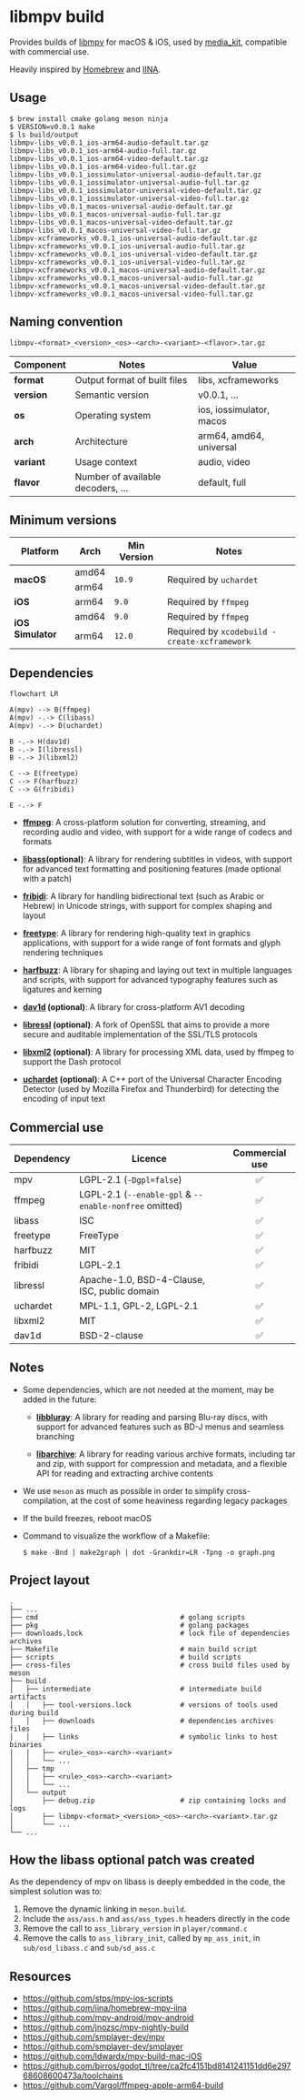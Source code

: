# libmpv build

Provides builds of [libmpv](https://github.com/mpv-player/mpv) for macOS & iOS,
used by [media_kit](https://github.com/alexmercerind/media_kit), compatible
with commercial use.

Heavily inspired by [Homebrew](https://github.com/Homebrew/brew) and
[IINA](https://github.com/iina/iina).

## Usage

```shell
$ brew install cmake golang meson ninja
$ VERSION=v0.0.1 make
$ ls build/output
libmpv-libs_v0.0.1_ios-arm64-audio-default.tar.gz
libmpv-libs_v0.0.1_ios-arm64-audio-full.tar.gz
libmpv-libs_v0.0.1_ios-arm64-video-default.tar.gz
libmpv-libs_v0.0.1_ios-arm64-video-full.tar.gz
libmpv-libs_v0.0.1_iossimulator-universal-audio-default.tar.gz
libmpv-libs_v0.0.1_iossimulator-universal-audio-full.tar.gz
libmpv-libs_v0.0.1_iossimulator-universal-video-default.tar.gz
libmpv-libs_v0.0.1_iossimulator-universal-video-full.tar.gz
libmpv-libs_v0.0.1_macos-universal-audio-default.tar.gz
libmpv-libs_v0.0.1_macos-universal-audio-full.tar.gz
libmpv-libs_v0.0.1_macos-universal-video-default.tar.gz
libmpv-libs_v0.0.1_macos-universal-video-full.tar.gz
libmpv-xcframeworks_v0.0.1_ios-universal-audio-default.tar.gz
libmpv-xcframeworks_v0.0.1_ios-universal-audio-full.tar.gz
libmpv-xcframeworks_v0.0.1_ios-universal-video-default.tar.gz
libmpv-xcframeworks_v0.0.1_ios-universal-video-full.tar.gz
libmpv-xcframeworks_v0.0.1_macos-universal-audio-default.tar.gz
libmpv-xcframeworks_v0.0.1_macos-universal-audio-full.tar.gz
libmpv-xcframeworks_v0.0.1_macos-universal-video-default.tar.gz
libmpv-xcframeworks_v0.0.1_macos-universal-video-full.tar.gz
```

## Naming convention

```
libmpv-<format>_<version>_<os>-<arch>-<variant>-<flavor>.tar.gz
```

| Component   | Notes                           | Value                    |
| ----------- | ------------------------------- | ------------------------ |
| **format**  | Output format of built files    | libs, xcframeworks       |
| **version** | Semantic version                | v0.0.1, …                |
| **os**      | Operating system                | ios, iossimulator, macos |
| **arch**    | Architecture                    | arm64, amd64, universal  |
| **variant** | Usage context                   | audio, video             |
| **flavor**  | Number of available decoders, … | default, full            |

## Minimum versions

<table>
  <thead>
    <tr>
      <th>Platform</th>
      <th>Arch</th>
      <th>Min Version</th>
      <th>Notes</th>
    </tr>
  </thead>
  <tbody>
    <tr>
      <td rowspan="2"><strong>macOS</strong></td>
      <td>amd64</td>
      <td rowspan="2"><code>10.9</code></td>
      <td rowspan="2">Required by <code>uchardet</code></td>
    </tr>
    <tr>
      <td>arm64</td>
    </tr>
    <tr>
      <td><strong>iOS</strong></td>
      <td>arm64</td>
      <td><code>9.0</code></td>
      <td>Required by <code>ffmpeg</code></td>
    </tr>
    <tr>
      <td rowspan="2"><strong>iOS Simulator</strong></td>
      <td>amd64</td>
      <td><code>9.0</code></td>
      <td>Required by <code>ffmpeg</code></td>
    </tr>
    <tr>
      <td>arm64</td>
      <td><code>12.0</code></td>
      <td>Required by <code>xcodebuild -create-xcframework</code></td>
    </tr>
  </tbody>
</table>

## Dependencies

```mermaid
flowchart LR

A(mpv) --> B(ffmpeg)
A(mpv) -.-> C(libass)
A(mpv) -.-> D(uchardet)

B -.-> H(dav1d)
B -.-> I(libressl)
B -.-> J(libxml2)

C --> E(freetype)
C --> F(harfbuzz)
C --> G(fribidi)

E -.-> F
```

- [**ffmpeg**](https://ffmpeg.org): A cross-platform solution for converting,
  streaming, and recording audio and video, with support for a wide range of
  codecs and formats

- **[libass](https://github.com/libass/libass)(optional)**: A library for rendering
  subtitles in videos, with support for advanced text formatting and positioning
  features (made optional with a patch)

- [**fribidi**](https://github.com/fribidi/fribidi): A library for handling
  bidirectional text (such as Arabic or Hebrew) in Unicode strings, with support
  for complex shaping and layout

- [**freetype**](https://sourceforge.net/projects/freetype/): A library for
  rendering high-quality text in graphics applications, with support for a wide
  range of font formats and glyph rendering techniques

- [**harfbuzz**](https://github.com/harfbuzz/harfbuzz): A library for shaping
  and laying out text in multiple languages and scripts, with support for
  advanced typography features such as ligatures and kerning

- **[dav1d](https://code.videolan.org/videolan/dav1d) (optional)**: A library
  for cross-platform AV1 decoding

- **[libressl](https://www.libressl.org/) (optional)**: A fork of OpenSSL that
  aims to provide a more secure and auditable implementation of the SSL/TLS
  protocols

- **[libxml2](http://xmlsoft.org/) (optional)**: A library for processing XML
  data, used by ffmpeg to support the Dash protocol

- **[uchardet](https://www.freedesktop.org/wiki/Software/uchardet/)
  (optional)**: A C++ port of the Universal Character Encoding Detector (used by
  Mozilla Firefox and Thunderbird) for detecting the encoding of input text

## Commercial use

| Dependency | Licence                                                | Commercial use |
| ---------- | ------------------------------------------------------ | :------------: |
| mpv        | LGPL-2.1 (`-Dgpl=false`)                               |       ✅       |
| ffmpeg     | LGPL-2.1 (`--enable-gpl` & `--enable-nonfree` omitted) |       ✅       |
| libass     | ISC                                                    |       ✅       |
| freetype   | FreeType                                               |       ✅       |
| harfbuzz   | MIT                                                    |       ✅       |
| fribidi    | LGPL-2.1                                               |       ✅       |
| libressl   | Apache-1.0, BSD-4-Clause, ISC, public domain           |       ✅       |
| uchardet   | MPL-1.1, GPL-2, LGPL-2.1                               |       ✅       |
| libxml2    | MIT                                                    |       ✅       |
| dav1d      | BSD-2-clause                                           |       ✅       |

## Notes

- Some dependencies, which are not needed at the moment, may be added in the
  future:

  - [**libbluray**](https://code.videolan.org/videolan/libbluray): A library for
    reading and parsing Blu-ray discs, with support for advanced features such as
    BD-J menus and seamless branching

  - [**libarchive**](https://github.com/libarchive/libarchive): A library for
    reading various archive formats, including tar and zip, with support for
    compression and metadata, and a flexible API for reading and extracting
    archive contents

- We use `meson` as much as possible in order to simplify cross-compilation, at
  the cost of some heaviness regarding legacy packages

- If the build freezes, reboot macOS

- Command to visualize the workflow of a Makefile:

  ```
  $ make -Bnd | make2graph | dot -Grankdir=LR -Tpng -o graph.png
  ```

## Project layout

```
.
├── ...
├── cmd                                   # golang scripts
├── pkg                                   # golang packages
├── downloads.lock                        # lock file of dependencies archives
├── Makefile                              # main build script
├── scripts                               # build scripts
├── cross-files                           # cross build files used by meson
├── build
│   ├── intermediate                      # intermediate build artifacts
│   │   ├── tool-versions.lock            # versions of tools used during build
│   │   ├── downloads                     # dependencies archives files
│   │   ├── links                         # symbolic links to host binaries
│   │   ├── <rule>_<os>-<arch>-<variant>
│   │   └── ...
│   ├── tmp
│   │   ├── <rule>_<os>-<arch>-<variant>
│   │   └── ...
│   └── output
│       ├── debug.zip                     # zip containing locks and logs
│       ├── libmpv-<format>_<version>_<os>-<arch>-<variant>.tar.gz
│       └── ...
└── ...
```

## How the libass optional patch was created

As the dependency of mpv on libass is deeply embedded in the code, the simplest
solution was to:

1. Remove the dynamic linking in `meson.build`.
2. Include the `ass/ass.h` and `ass/ass_types.h` headers directly in the code
3. Remove the call to `ass_library_version` in `player/command.c`
4. Remove the calls to `ass_library_init`, called by `mp_ass_init`, in
   `sub/osd_libass.c` and `sub/sd_ass.c`

## Resources

- https://github.com/stps/mpv-ios-scripts
- https://github.com/iina/homebrew-mpv-iina
- https://github.com/mpv-android/mpv-android
- https://github.com/jnozsc/mpv-nightly-build
- https://github.com/smplayer-dev/mpv
- https://github.com/smplayer-dev/smplayer
- https://github.com/ldwardx/mpv-build-mac-iOS
- https://github.com/birros/godot_tl/tree/ca2fc4151bd8141241151dd6e29768608600473a/toolchains
- https://github.com/Vargol/ffmpeg-apple-arm64-build
